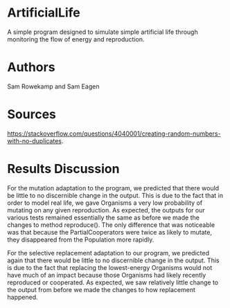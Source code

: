 # ArtificialLife
A simple program designed to simulate simple artificial life through monitoring the flow of energy and reproduction.

# Authors
Sam Rowekamp and Sam Eagen

# Sources
https://stackoverflow.com/questions/4040001/creating-random-numbers-with-no-duplicates. 

# Results Discussion

For the mutation adaptation to the program, we predicted that there would be little to no discernible change in the output. This is due to the fact that in order to model real life, we gave Organisms a very low probability of mutating on any given reproduction. As expected, the outputs for our various tests remained essentially the same as before we made the changes to method reproduce(). The only difference that was noticeable was that because the PartialCooperators were twice as likely to mutate, they disappeared from the Population more rapidly.

For the selective replacement adaptation to our program, we predicted again that there would be little to no discernible change in the output. This is due to the fact that replacing the lowest-energy Organisms would not have much of an impact because those Organisms had likely recently reproduced or cooperated. As expected, we saw relatively little change to the output from before we made the changes to how replacement happened.
